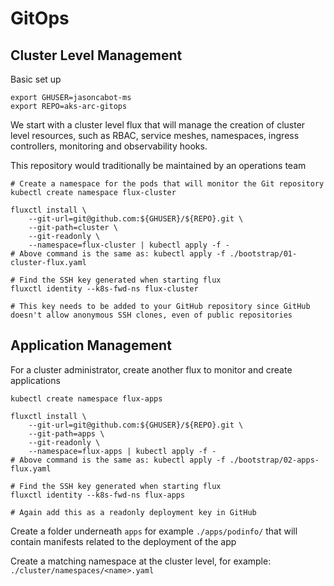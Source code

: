 # GitOps

## Cluster Level Management

Basic set up

```
export GHUSER=jasoncabot-ms
export REPO=aks-arc-gitops
```

We start with a cluster level flux that will manage the creation of cluster level resources, such as RBAC, service meshes, namespaces, ingress controllers, monitoring and observability hooks.

This repository would traditionally be maintained by an operations team

```
# Create a namespace for the pods that will monitor the Git repository
kubectl create namespace flux-cluster

fluxctl install \
    --git-url=git@github.com:${GHUSER}/${REPO}.git \
    --git-path=cluster \
    --git-readonly \
    --namespace=flux-cluster | kubectl apply -f -
# Above command is the same as: kubectl apply -f ./bootstrap/01-cluster-flux.yaml

# Find the SSH key generated when starting flux
fluxctl identity --k8s-fwd-ns flux-cluster

# This key needs to be added to your GitHub repository since GitHub doesn't allow anonymous SSH clones, even of public repositories
```

## Application Management

For a cluster administrator, create another flux to monitor and create applications

```
kubectl create namespace flux-apps

fluxctl install \
    --git-url=git@github.com:${GHUSER}/${REPO}.git \
    --git-path=apps \
    --git-readonly \
    --namespace=flux-apps | kubectl apply -f -
# Above command is the same as: kubectl apply -f ./bootstrap/02-apps-flux.yaml

# Find the SSH key generated when starting flux
fluxctl identity --k8s-fwd-ns flux-apps

# Again add this as a readonly deployment key in GitHub
```

Create a folder underneath `apps` for example `./apps/podinfo/` that will contain manifests related to the deployment of the app

Create a matching namespace at the cluster level, for example: `./cluster/namespaces/<name>.yaml`
